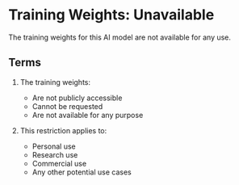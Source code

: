 # Training Weights: Unavailable

The training weights for this AI model are not available for any use.

## Terms

1. The training weights:
   - Are not publicly accessible
   - Cannot be requested
   - Are not available for any purpose

2. This restriction applies to:
   - Personal use
   - Research use
   - Commercial use
   - Any other potential use cases 